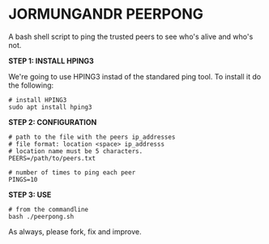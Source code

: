 # JORMUNGANDR PEERPONG
A bash shell script to ping the trusted peers to see who's alive and who's not.



**STEP 1: INSTALL HPING3**

We're going to use HPING3 instad of the standared ping tool. To install it do the following: 

```
# install HPING3
sudo apt install hping3
```

**STEP 2: CONFIGURATION**

```
# path to the file with the peers ip_addresses
# file format: location <space> ip_addresss
# location name must be 5 characters.
PEERS=/path/to/peers.txt  

# number of times to ping each peer               
PINGS=10              
```

**STEP 3: USE**

```
# from the commandline
bash ./peerpong.sh
```

As always, please fork, fix and improve. 
